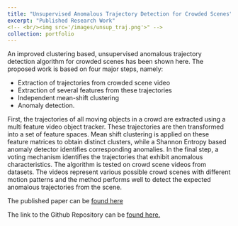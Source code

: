 ```yaml
---
title: "Unsupervised Anomalous Trajectory Detection for Crowded Scenes"
excerpt: "Published Research Work"
<!-- <br/><img src='/images/unsup_traj.png'>" -->
collection: portfolio
---
```



An improved clustering based, unsupervised
anomalous trajectory detection algorithm for crowded
scenes has been shown here. The proposed work is based on four major steps, namely:
* Extraction of trajectories from crowded scene video
* Extraction of several features from these trajectories
* Independent mean-shift clustering
* Anomaly detection.

First, the trajectories of all moving objects in a crowd are extracted using a multi feature video object tracker. These trajectories are then transformed into a set of feature spaces. Mean shift clustering is applied on these feature matrices to obtain distinct clusters, while a Shannon Entropy based anomaly detector identifies corresponding anomalies. In the final step, a voting mechanism identifies the trajectories that exhibit anomalous characteristics. The algorithm is tested on crowd scene videos from datasets. The videos represent various possible crowd scenes with different motion patterns and the method performs well to detect the expected anomalous trajectories from the scene.


The published paper can be [found here](/files/78_DeepanDas.pdf)

The link to the Github Repository can be [found here.](https://github.com/deepandas11/HAN-and-Data-Augmentation-Text-Classifier)
